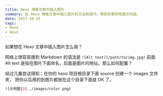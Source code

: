 ```yaml
---
title: Hexo 博客文章中插入图片
summary: 在 Hexo 博客文章中插入图片的方法和技巧，帮助你更好地展示内容。
date: 2017-10-25
tags:
- Hexo
- Hexo
---
```


如果想在 Hexo 文章中插入图片怎么做？

网络上很容易搜到 Markdown 的语法是 `![Alt text](/path/to/img.jpg)`
前面 Alt text 是指在图片下面命名，后面是图片的地址。那么如何配置？


经过几番尝试得知：在你的 hexo 项目根目录下面 source 创建一个 images 文件夹，
把你以后用的到图片都放在这个目录下面就 OK 了。

```bash
![示例图1](../images/color.png)
```
